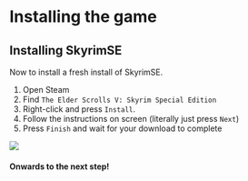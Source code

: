# Installing the game

## Installing SkyrimSE

Now to install a fresh install of SkyrimSE.

1. Open Steam
2. Find `The Elder Scrolls V: Skyrim Special Edition`
3. Right-click and press `Install`.
4. Follow the instructions on screen (literally just press `Next`)
5. Press `Finish` and wait for your download to complete

![](https://shx.is/5BicuES0K.gif)

#### Onwards to the next step!
